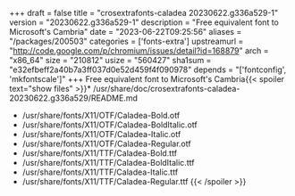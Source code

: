 +++
draft = false
title = "crosextrafonts-caladea 20230622.g336a529-1"
version = "20230622.g336a529-1"
description = "Free equivalent font to Microsoft's Cambria"
date = "2023-06-22T09:25:56"
aliases = "/packages/200503"
categories = ['fonts-extra']
upstreamurl = "http://code.google.com/p/chromium/issues/detail?id=168879"
arch = "x86_64"
size = "210812"
usize = "560427"
sha1sum = "e32efbeff2a40b7a3ff037d0e52d459f4f090978"
depends = "['fontconfig', 'mkfontscale']"
+++
Free equivalent font to Microsoft's Cambria{{< spoiler text="show files" >}}* /usr/share/doc/crosextrafonts-caladea-20230622.g336a529/README.md
* /usr/share/fonts/X11/OTF/Caladea-Bold.otf
* /usr/share/fonts/X11/OTF/Caladea-BoldItalic.otf
* /usr/share/fonts/X11/OTF/Caladea-Italic.otf
* /usr/share/fonts/X11/OTF/Caladea-Regular.otf
* /usr/share/fonts/X11/TTF/Caladea-Bold.ttf
* /usr/share/fonts/X11/TTF/Caladea-BoldItalic.ttf
* /usr/share/fonts/X11/TTF/Caladea-Italic.ttf
* /usr/share/fonts/X11/TTF/Caladea-Regular.ttf
{{< /spoiler >}}